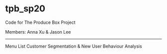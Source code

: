 # tpb_sp20
Code for The Produce Box Project

Members: Anna Xu & Jason Lee 

_____ 

Menu List Customer Segmentation & New User Behaviour Analysis 

